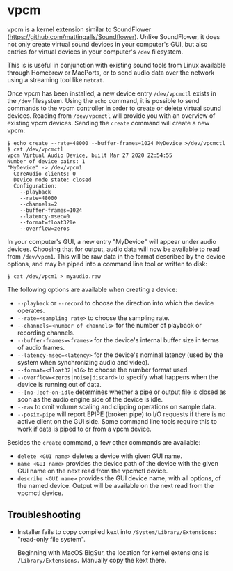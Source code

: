 
# vpcm

vpcm is a kernel extension similar to SoundFlower (https://github.com/mattingalls/Soundflower).
Unlike SoundFlower, it does not only create virtual sound devices in your computer's GUI, but also entries for virtual devices in your computer's `/dev` filesystem.

This is is useful in conjunction with existing sound tools from Linux available through Homebrew or MacPorts, or to send audio data over the network using a streaming tool like `netcat`.

Once vpcm has been installed, a new device entry `/dev/vpcmctl` exists in the `/dev` filesystem. Using the `echo` command, it is possible to send commands to the vpcm controller in order to create or delete virtual sound devices. Reading from `/dev/vpcmctl` will provide you with an overview of existing vpcm devices. Sending the `create` command will create a new vpcm:
```shell
$ echo create --rate=48000 --buffer-frames=1024 MyDevice >/dev/vpcmctl
$ cat /dev/vpcmctl
vpcm Virtual Audio Device, built Mar 27 2020 22:54:55
Number of device pairs: 1
"MyDevice" -> /dev/vpcm1
  CoreAudio clients: 0
  Device node state: closed
  Configuration:
	--playback
	--rate=48000
	--channels=2
	--buffer-frames=1024
	--latency-msec=0
	--format=float32le
	--overflow=zeros
```
In your computer's GUI, a new entry "MyDevice" will appear under audio devices. Choosing that for output, audio data will now be available to read from `/dev/vpcm1`. This will be raw data in the format described by the device options, and may be piped into a command line tool or written to disk:
```shell
$ cat /dev/vpcm1 > myaudio.raw
```
The following options are available when creating a device:
* `--playback` or `--record` to choose the direction into which the device operates.
* `--rate=<sampling rate>` to choose the sampling rate.
* `--channels=<number of channels>` for the number of playback or recording channels.
* `--buffer-frames=<frames>` for the device's internal buffer size in terms of audio frames.
* `--latency-msec=<latency>` for the device's nominal latency (used by the system when synchronizing audio and video).
* `--format=<float32|s16>` to choose the number format used.
* `--overflow=<zeros|noise|discard>` to specify what happens when the device is running out of data.
* `--[no-]eof-on-idle` determines whether a pipe or output file is closed as soon as the audio engine side of the device is idle.
* `--raw` to omit volume scaling and clipping operations on sample data.
* `--posix-pipe` will report EPIPE (broken pipe) to I/O requests if there is no active client on the GUI side. Some command line tools require this to work if data is piped to or from a vpcm device.

Besides the `create` command, a few other commands are available:
* `delete <GUI name>` deletes a device with given GUI name.
* `name <GUI name>` provides the device path of the device with the given GUI name on the next read from the vpcmctl device.
* `describe <GUI name>` provides the GUI device name, with all options, of the named device. Output will be available on the next read from the vpcmctl device.

## Troubleshooting
* Installer fails to copy compiled kext into `/System/Library/Extensions:` "read-only file system".

  Beginning with MacOS BigSur, the location for kernel extensions is `/Library/Extensions.` Manually copy the kext there.
